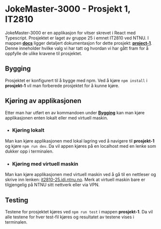# JokeMaster-3000 - Prosjekt 1, IT2810

JokeMaster-3000 er en applikasjon for vitser skrevet i React med Typescript. Prosjektet er laget av gruppe 25 i emnet IT2810 ved NTNU. I mappen **[docs](docs)** ligger detaljert dokumentasjon for dette prosjekt: **[project-1](docs/project-1.md)**. Denne inneholder hvilke valg vi har tatt og hvordan vi har gått fram for å oppfylle de ulike kravene til prosjektet.

## Bygging

Prosjektet er konfigurert til å bygge med npm. Ved å kjøre `npm install` i **prosjekt-1** vil man forberede prosjektet for å kunne kjøre.

## Kjøring av applikasjonen

Etter man har utført en av kommandoen under **[Bygging](readme.md#bygging)** kan man kjøre applikasjonen enten lokalt eller med virtuell maskin. 

- ### Kjøring lokalt

Man kan kjøre applikasjonen med lokal lagring ved å navigere til **prosjekt-1** og kjøre `npm run dev`. Da vil appen kjøres på en localhost med en lenke som dukker opp i terminalen.

- ### Kjøring med virtuell maskin

Man kan kjøre applikasjonen med virtuell maskin ved å gå til en nettleser og skrive inn lenken: [it2810-25.idi.ntnu.no](http://it2810-25.idi.ntnu.no/project1/). Merk at virtuell maskin bare er tilgjengelig på NTNU sitt nettverk eller via VPN.

## Testing

Testene for prosjektet kjøres ved `npm run test` i mappen **prosjekt-1**. Da vil alle testene for hver test-fil kjøres og resultatet av testene vises i terminalen.